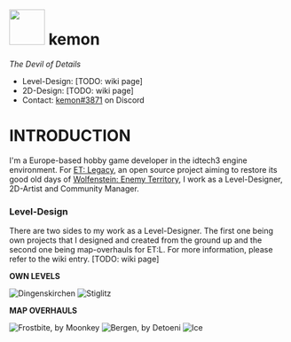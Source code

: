 <img src="https://i.imgur.com/QPiQl8o.png" width="64"/> kemon
==========

*The Devil of Details*

* Level-Design: [TODO: wiki page]
* 2D-Design: [TODO: wiki page]
* Contact: [kemon#3871](https://discordapp.com/invite/UBAZFys) on Discord


INTRODUCTION
============

I'm a Europe-based hobby game developer in the idtech3 engine environment. For [ET: Legacy](https://github.com/etlegacy), an open source project aiming to restore its good old days of [Wolfenstein: Enemy Territory](https://github.com/id-Software/Enemy-Territory), I work as a Level-Designer, 2D-Artist and Community Manager.

### Level-Design

There are two sides to my work as a Level-Designer. The first one being own projects that I designed and created from the ground up and the second one being map-overhauls for ET:L. For more information, please refer to the wiki entry. [TODO: wiki page]

**OWN LEVELS**

![Dingenskirchen](https://github.com/realkemon/home/blob/master/maps/dingenskirchen.png)
![Stiglitz](https://github.com/realkemon/home/blob/master/maps/stiglitz.png)

**MAP OVERHAULS**

![Frostbite, by Moonkey](https://github.com/realkemon/home/blob/master/maps/frostbite.png)
![Bergen, by Detoeni](https://github.com/realkemon/home/blob/master/maps/bergen.png)
![Ice](https://github.com/realkemon/home/blob/master/maps/ice.png)





